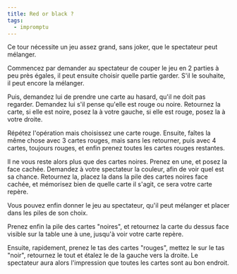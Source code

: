 ```yaml
---
title: Red or black ?
tags:
  - impromptu
---
```


Ce tour nécessite un jeu assez grand, sans joker, que le spectateur peut
mélanger.

Commencez par demander au spectateur de couper le jeu en 2 parties à peu près
égales, il peut ensuite choisir quelle partie garder. S'il le souhaite, il peut
encore la mélanger.

Puis, demandez lui de prendre une carte au hasard, qu'il ne doit pas regarder.
Demandez lui s'il pense qu'elle est rouge ou noire. Retournez la carte, si elle
est noire, posez la à votre gauche, si elle est rouge, posez la à votre droite.

Répétez l'opération mais choisissez une carte rouge. Ensuite, faîtes la même
chose avec 3 cartes rouges, mais sans les retourner, puis avec 4 cartes,
toujours rouges, et enfin prenez toutes les cartes rouges restantes.

Il ne vous reste alors plus que des cartes noires. Prenez en une, et posez la
face cachée. Demandez à votre spectateur la couleur, afin de voir quel est sa
chance. Retournez la, placez la dans la pile des cartes noires face cachée, et
mémorisez bien de quelle carte il s'agit, ce sera votre carte repère.

Vous pouvez enfin donner le jeu au spectateur, qu'il peut mélanger et placer
dans les piles de son choix.

Prenez enfin la pile des cartes "noires", et retournez la carte du dessus face
visible sur la table une à une, jusqu'à voir votre carte repère.

Ensuite, rapidement, prenez le tas des cartes "rouges", mettez le sur le tas
"noir", retournez le tout et étalez le de la gauche vers la droite. Le
spectateur aura alors l'impression que toutes les cartes sont au bon endroit.

